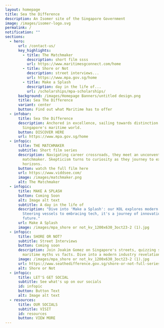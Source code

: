 ```yaml
---
layout: homepage
title: Sea the Difference
description: An Isomer site of the Singapore Government
image: /images/isomer-logo.svg
permalink: /
notification: ""
sections:
  - hero:
      url: /contact-us/
      key_highlights:
        - title: The Matchmaker
          description: short film ssss
          url: https://www.maritimesgconnect.com/home
        - title: Shore or Not
          description: street interviews...
          url: https://www.mpa.gov.sg/home
        - title: Make a Splash
          description: day in the life of...
          url: /scholarships/mpa-scholarships/
      background: /images/Homepage Banners/untitled design.png
      title: Sea The Difference
      variant: center
      button: Find out what Maritime has to offer
  - infobar:
      title: Sea the Difference
      description: Anchored in excellence, sailing towards distinction. Welcome to
        Singapore's maritime world.
      button: DISCOVER HERE
      url: https://www.mpa.gov.sg/home
  - infopic:
      title: THE MATCHMAKER
      subtitle: Short film series
      description: Navigating career crossroads, they meet an unconventional
        matchmaker. Skepticism turns to curiosity as they journey to explore new
        horizons.
      button: watch the full film here
      url: https://www.viddsee.com/
      image: /images/matchmaker.png
      alt: The Matchmaker
  - infopic:
      title: MAKE A SPLASH
      button: Coming Soon
      alt: Image alt text
      subtitle: A day in the life of
      description: "Dive into 'Make a Splash': our KOL explores modern maritime.
        Steering vessels to embracing tech, it's a journey of innovation and the
        future."
      url: Make A Splash
      image: /images/mpa_shore or not_kv_1200x630_3oct23-2 (1).jpg
  - infopic:
      title: SHORE OR NOT?
      subtitle: Street Interviews
      button: Coming soon
      description: Join Joakim Gomez on Singapore's streets, quizzing strangers on
        maritime myths vs facts. Dive into a modern industry revelation.
      image: /images/mpa_shore or not_kv_1200x630_3oct23-2 (1).jpg
      url: https://www.seathedifference.gov.sg/shore-or-not-full-series/
      alt: Shore or Not
  - infopic:
      title: LET'S GET SOCIAL
      subtitle: See what's up on our socials
      id: infopic
      button: Button Text
      alt: Image alt text
  - resources:
      title: OUR SOCIALS
      subtitle: VISIT
      id: resources
      button: VIEW MORE
---
```


